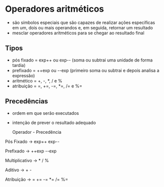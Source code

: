 # Operadores aritméticos

- são símbolos especiais que são capazes de realizar ações específicas
em um, dois ou mais operandos e, em seguida, retornar um resultado 
- mesclar operadores aritméticos para se chegar ao resultado final

## Tipos
 
- pós fixado = exp++ ou exp-- (soma ou subtrai uma unidade de forma 
tardia)
- prefixado = ++exp ou --exp (primeiro soma ou subtrai e depois analisa
a expressão)
- aritmético = +, -, *, / e % 
- atribuição = =, +=, -=, *=, /= e %=

## Precedências 

- ordem em que serão executados
- intenção de prever o resultado adequado

  Operador   -  Precedência

Pós Fixado   ->        exp++ exp--

Prefixado    ->       ++exp --exp

Multiplicativo  ->     * / %

Aditivo      ->        + -

Atribuição     ->      = += -= *= /= %=


